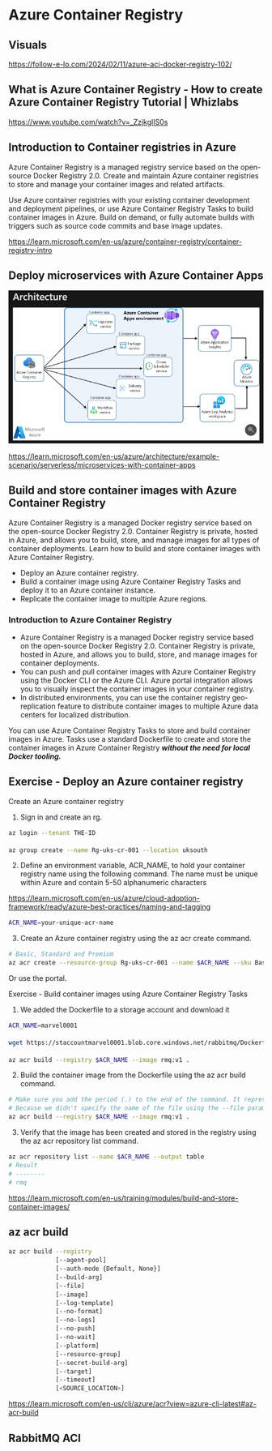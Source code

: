 # Azure Container Registry


## Visuals

https://follow-e-lo.com/2024/02/11/azure-aci-docker-registry-102/

## What is Azure Container Registry - How to create Azure Container Registry Tutorial | Whizlabs

https://www.youtube.com/watch?v=_ZzjkglIS0s

## Introduction to Container registries in Azure

Azure Container Registry is a managed registry service based on the open-source Docker Registry 2.0. Create and maintain Azure container registries to store and manage your container images and related artifacts.

Use Azure container registries with your existing container development and deployment pipelines, or use Azure Container Registry Tasks to build container images in Azure. Build on demand, or fully automate builds with triggers such as source code commits and base image updates.

https://learn.microsoft.com/en-us/azure/container-registry/container-registry-intro


## Deploy microservices with Azure Container Apps


![Azure resources](https://github.com/spawnmarvel/learning-docker/blob/main/images/registry.jpg)

https://learn.microsoft.com/en-us/azure/architecture/example-scenario/serverless/microservices-with-container-apps


## Build and store container images with Azure Container Registry

Azure Container Registry is a managed Docker registry service based on the open-source Docker Registry 2.0. Container Registry is private, hosted in Azure, and allows you to build, store, and manage images for all types of container deployments. Learn how to build and store container images with Azure Container Registry.

* Deploy an Azure container registry.
* Build a container image using Azure Container Registry Tasks and deploy it to an Azure container instance.
* Replicate the container image to multiple Azure regions.

### Introduction to Azure Container Registry

* Azure Container Registry is a managed Docker registry service based on the open-source Docker Registry 2.0. Container Registry is private, hosted in Azure, and allows you to build, store, and manage images for container deployments.
* You can push and pull container images with Azure Container Registry using the Docker CLI or the Azure CLI. Azure portal integration allows you to visually inspect the container images in your container registry.
* In distributed environments, you can use the container registry geo-replication feature to distribute container images to multiple Azure data centers for localized distribution.

You can use Azure Container Registry Tasks to store and build container images in Azure. Tasks use a standard Dockerfile to create and store the container images in Azure Container Registry ***without the need for local Docker tooling.***

## Exercise - Deploy an Azure container registry

Create an Azure container registry

1. Sign in and create an rg.
```bash
az login --tenant THE-ID

az group create --name Rg-uks-cr-001 --location uksouth
```

2. Define an environment variable, ACR_NAME, to hold your container registry name using the following command. The name must be unique within Azure and contain 5-50 alphanumeric characters

https://learn.microsoft.com/en-us/azure/cloud-adoption-framework/ready/azure-best-practices/naming-and-tagging


```bash
ACR_NAME=your-unique-acr-name

```

3. Create an Azure container registry using the az acr create command.

```bash
# Basic, Standard and Premium
az acr create --resource-group Rg-uks-cr-001 --name $ACR_NAME --sku Basic

```

Or use the portal.

Exercise - Build container images using Azure Container Registry Tasks

1. We added the Dockerfile to a storage account and download it

```bash
ACR_NAME=marvel0001

wget https://staccountmarvel0001.blob.core.windows.net/rabbitmq/Dockerfile

az acr build --registry $ACR_NAME --image rmq:v1 .

```
2. Build the container image from the Dockerfile using the az acr build command.

```bash
# Make sure you add the period (.) to the end of the command. It represents the source directory containing the Dockerfile. 
# Because we didn't specify the name of the file using the --file parameter, the command looks for a file called Dockerfile in our current directory.
az acr build --registry $ACR_NAME --image rmq:v1 .
```
3. Verify that the image has been created and stored in the registry using the az acr repository list command.

```bash
az acr repository list --name $ACR_NAME --output table
# Result
# --------
# rmq
```
https://learn.microsoft.com/en-us/training/modules/build-and-store-container-images/

## az acr build

```bash
az acr build --registry
             [--agent-pool]
             [--auth-mode {Default, None}]
             [--build-arg]
             [--file]
             [--image]
             [--log-template]
             [--no-format]
             [--no-logs]
             [--no-push]
             [--no-wait]
             [--platform]
             [--resource-group]
             [--secret-build-arg]
             [--target]
             [--timeout]
             [<SOURCE_LOCATION>]
```

https://learn.microsoft.com/en-us/cli/azure/acr?view=azure-cli-latest#az-acr-build

## RabbitMQ ACI